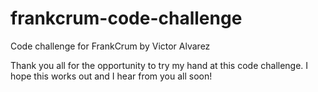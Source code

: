 # frankcrum-code-challenge

Code challenge for FrankCrum by Victor Alvarez

Thank you all for the opportunity to try my hand at this code challenge. I hope this works out and I hear from you all soon!

